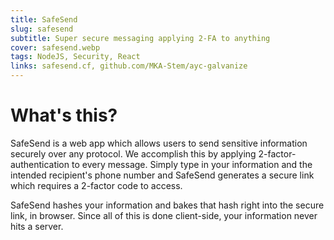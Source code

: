```yaml
---
title: SafeSend
slug: safesend
subtitle: Super secure messaging applying 2-FA to anything
cover: safesend.webp
tags: NodeJS, Security, React
links: safesend.cf, github.com/MKA-Stem/ayc-galvanize
---
```


# What's this?

SafeSend is a web app which allows users to send sensitive information securely over any protocol. We accomplish this by applying 2-factor-authentication to every message. Simply type in your information and the intended recipient's phone number and SafeSend generates a secure link which requires a 2-factor code to access.

SafeSend hashes your information and bakes that hash right into the secure link, in browser. Since all of this is done client-side, your information never hits a server.